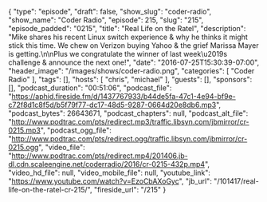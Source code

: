 {
  "type": "episode",
  "draft": false,
  "show_slug": "coder-radio",
  "show_name": "Coder Radio",
  "episode": 215,
  "slug": "215",
  "episode_padded": "0215",
  "title": "Real Life on the Ratel",
  "description": "Mike shares his recent Linux switch experience & why he thinks it might stick this time. We chew on Verizon buying Yahoo & the grief Marissa Mayer is getting.\n\nPlus we congratulate the winner of last week\u2019s challenge & announce the next one!",
  "date": "2016-07-25T15:30:39-07:00",
  "header_image": "/images/shows/coder-radio.png",
  "categories": [
    "Coder Radio"
  ],
  "tags": [],
  "hosts": [
    "chris",
    "michael"
  ],
  "guests": [],
  "sponsors": [],
  "podcast_duration": "00:51:06",
  "podcast_file": "https://aphid.fireside.fm/d/1437767933/b44de5fa-47c1-4e94-bf9e-c72f8d1c8f5d/b5f79f77-dc17-48d5-9287-0664d20e8db6.mp3",
  "podcast_bytes": 26643671,
  "podcast_chapters": null,
  "podcast_alt_file": "http://www.podtrac.com/pts/redirect.mp3/traffic.libsyn.com/jbmirror/cr-0215.mp3",
  "podcast_ogg_file": "http://www.podtrac.com/pts/redirect.ogg/traffic.libsyn.com/jbmirror/cr-0215.ogg",
  "video_file": "http://www.podtrac.com/pts/redirect.mp4/201406.jb-dl.cdn.scaleengine.net/coderradio/2016/cr-0215-432p.mp4",
  "video_hd_file": null,
  "video_mobile_file": null,
  "youtube_link": "https://www.youtube.com/watch?v=EzoCbAXoGyc",
  "jb_url": "/101417/real-life-on-the-ratel-cr-215/",
  "fireside_url": "/215"
}

